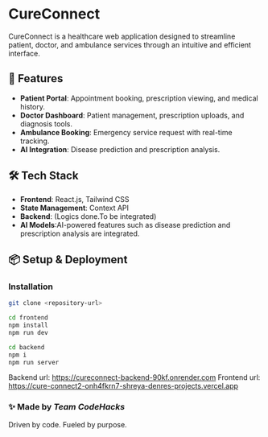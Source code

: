 # CureConnect

CureConnect is a healthcare web application designed to streamline patient, doctor, and ambulance services through an intuitive and efficient interface.

## 🚀 Features
- **Patient Portal**: Appointment booking, prescription viewing, and medical history.
- **Doctor Dashboard**: Patient management, prescription uploads, and diagnosis tools.
- **Ambulance Booking**: Emergency service request with real-time tracking.
- **AI Integration**: Disease prediction and prescription analysis.

## 🛠️ Tech Stack
- **Frontend**: React.js, Tailwind CSS
- **State Management**: Context API
- **Backend**: (Logics done.To be integrated)
- **AI Models**:AI-powered features such as disease prediction and prescription analysis are integrated.

## 📦 Setup & Deployment
### Installation
```sh
git clone <repository-url>

cd frontend
npm install
npm run dev

cd backend
npm i
npm run server
```
Backend url: https://cureconnect-backend-90kf.onrender.com
Frontend url: https://cure-connect2-onh4fkrn7-shreya-denres-projects.vercel.app
### ✨ Made by *Team CodeHacks*
Driven by code. Fueled by purpose.
